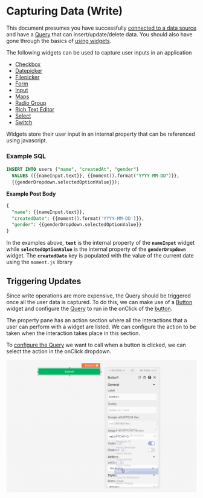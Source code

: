 # Capturing Data (Write)

This document presumes you have successfully [connected to a data source](../../connecting-to-data-sources/) and have a [Query](broken-reference/) that can insert/update/delete data. You should also have gone through the basics of [using widgets](../displaying-data-read/#widgets).

The following widgets can be used to capture user inputs in an application

* [Checkbox](../../../reference/widgets/checkbox.md)
* [Datepicker](../../../reference/widgets/datepicker.md)
* [Filepicker](../../../reference/widgets/filepicker.md)
* [Form](../../../reference/widgets/form.md)
* [Input](../../../reference/widgets/input.md)
* [Maps](../../../reference/widgets/maps.md)
* [Radio Group](../../../reference/widgets/radio-group.md)
* [Rich Text Editor](../../../reference/widgets/rich-text-editor.md)
* [Select](../../../reference/widgets/dropdown-1.md)
* [Switch](../../../reference/widgets/switch.md)

Widgets store their user input in an internal property that can be referenced using javascript.

### Example SQL

```sql
INSERT INTO users ("name", "createdAt", "gender")
  VALUES ({{nameInput.text}}, {{moment().format("YYYY-MM-DD")}}, 
  {{genderDropdown.selectedOptionValue}});
```

**Example Post Body**

```sql
{
  "name": {{nameInput.text}},
  "createdDate": {{moment().format('YYYY-MM-DD')}},
  "gender": {{genderDropdown.selectedOptionValue}}
}
```

In the examples above, **`text`** is the internal property of the **`nameInput`** widget while **`selectedOptionValue`** is the internal property of the **`genderDropdown`** widget. The **`createdDate`** key is populated with the value of the current date using the `moment.js` library

## Triggering Updates

Since write operations are more expensive, the Query should be triggered once all the user data is captured. To do this, we can make use of a [Button](../../../reference/widgets/button/) widget and configure the [Query](../querying-a-database/) to run in the onClick of the [button](../../../reference/widgets/button/).

The property pane has an action section where all the interactions that a user can perform with a widget are listed. We can configure the action to be taken when the interaction takes place in this section.

To [configure the Query](../querying-a-database/) we want to call when a button is clicked, we can select the action in the onClick dropdown.

![](<../../../.gitbook/assets/button-onclick (2) (4) (1) (1) (1) (1) (1) (1) (1) (1) (1) (1) (1) (3) (5) (1) (1) (1) (2) (1) (1) (1) (1) (1) (3) (2) (2) (1) (1) (2) (6).gif>)
